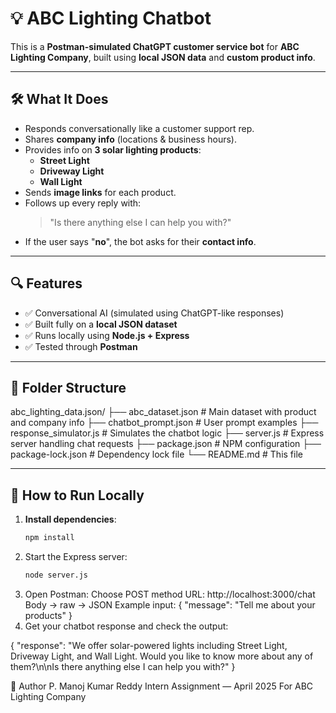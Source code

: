 # 💡 ABC Lighting Chatbot

This is a **Postman-simulated ChatGPT customer service bot** for **ABC Lighting Company**, built using **local JSON data** and **custom product info**.

---

## 🛠️ What It Does

- Responds conversationally like a customer support rep.
- Shares **company info** (locations & business hours).
- Provides info on **3 solar lighting products**:
  - **Street Light**
  - **Driveway Light**
  - **Wall Light**
- Sends **image links** for each product.
- Follows up every reply with:
  > "Is there anything else I can help you with?"
- If the user says "**no**", the bot asks for their **contact info**.

---

## 🔍 Features

- ✅ Conversational AI (simulated using ChatGPT-like responses)
- ✅ Built fully on a **local JSON dataset**
- ✅ Runs locally using **Node.js + Express**
- ✅ Tested through **Postman**

---

## 📁 Folder Structure

abc_lighting_data.json/ 
├── abc_dataset.json # Main dataset with product and company info 
├── chatbot_prompt.json # User prompt examples 
├── response_simulator.js # Simulates the chatbot logic 
├── server.js # Express server handling chat requests 
├── package.json # NPM configuration 
├── package-lock.json # Dependency lock file 
└── README.md # This file

---

## 🚀 How to Run Locally

1. **Install dependencies**:
   ```bash
   npm install
2. Start the Express server:
   ```bash
   node server.js
3. Open Postman:
 Choose POST method
URL: http://localhost:3000/chat
Body → raw → JSON
Example input:
{
 "message": "Tell me about your products"
}
4. Get your chatbot response and check the output:

{
  "response": "We offer solar-powered lights including Street Light, Driveway Light, and Wall Light. Would you like to know more about any of them?\n\nIs there anything else I can help you with?"
}

👤 Author
P. Manoj Kumar Reddy
Intern Assignment — April 2025
For ABC Lighting Company


